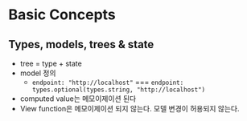 # Basic Concepts

## Types, models, trees & state

- tree = type + state
- model 정의
  - `endpoint: "http://localhost"` === `endpoint: types.optional(types.string, "http://localhost")`
- computed value는 메모이제이션 된다
- View function은 메모이제이션 되지 않는다. 모델 변경이 허용되지 않는다.
